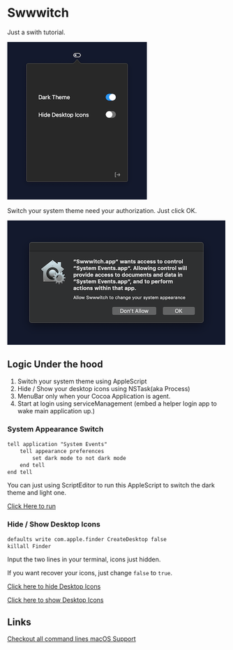 # Swwwitch


Just a swith tutorial.


![Interface-c300](.assets/main.png)


Switch your system theme need your authorization. Just click OK.

![System Event-c300](.assets/systemEvent.png)


## Logic Under the hood

1. Switch your system theme using AppleScript
2. Hide / Show your desktop icons using NSTask(aka Process)
3. MenuBar only when your Cocoa Application is agent.
4. Start at login using serviceManagement (embed a helper login app to wake main application up.)


### System Appearance Switch

``` AppleScript
tell application "System Events"
	tell appearance preferences
		set dark mode to not dark mode
	end tell
end tell
```

You can just using ScriptEditor to run this AppleScript to switch the dark theme and light one.

[Click Here to run](applescript://com.apple.scripteditor?action=new&name=Change%20Theme&script=tell%20application%20%22System%20Events%22%0D%09tell%20appearance%20preferences%0D%09%09set%20dark%20mode%20to%20not%20dark%20mode%0D%09end%20tell%0Dend%20tell)


### Hide / Show Desktop Icons

```Shell
defaults write com.apple.finder CreateDesktop false
killall Finder
```

Input the two lines in your terminal, icons just hidden.

If you want recover your icons, just change `false` to `true`.

[Click here to hide Desktop Icons](applescript://com.apple.scripteditor?action=new&name=Hide%20Desktop%20Icons&script=tell%20application%20%22Terminal%22%0D%20%20%20%20do%20script%20%22defaults%20write%20com.apple.finder%20CreateDesktop%20false%3b%20killall%20Finder%22%0Dend%20tell)

[Click here to show Desktop Icons](applescript://com.apple.scripteditor?action=new&name=Hide%20Desktop%20Icons&script=tell%20application%20%22Terminal%22%0D%20%20%20%20do%20script%20%22defaults%20write%20com.apple.finder%20CreateDesktop%20true%3b%20killall%20Finder%22%0Dend%20tell)


## Links

[Checkout all command lines macOS Support](https://ss64.com/osx/)